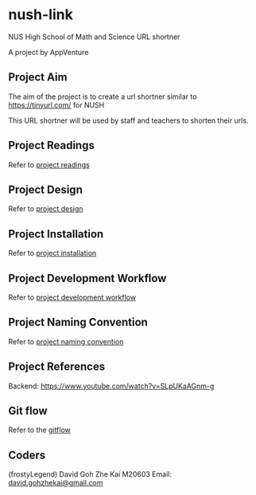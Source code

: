 # nush-link

NUS High School of Math and Science URL shortner

A project by AppVenture

## Project Aim

The aim of the project is to create a url shortner similar to https://tinyurl.com/ for NUSH

This URL shortner will be used by staff and teachers to shorten their urls.

## Project Readings

Refer to [project readings](docs/project_readings.md)

## Project Design

Refer to [project design](docs/project_design.md)

## Project Installation

Refer to [project installation](docs/project_installation.md)

## Project Development Workflow

Refer to [project development workflow](docs/project_development_workflow.md)

## Project Naming Convention

Refer to [project naming convention](docs/projet_naming_convention.md)

## Project References

Backend: https://www.youtube.com/watch?v=SLpUKaAGnm-g

## Git flow

Refer to the [gitflow](docs/gitflow.md)

## Coders
(frostyLegend) David Goh Zhe Kai M20603
Email: david.gohzhekai@gmail.com
